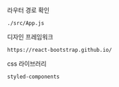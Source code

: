 라우터 경로 확인

```
./src/App.js
```

디자인 프레임워크

```
https://react-bootstrap.github.io/

```

css 라이브러리

```
styled-components
```
